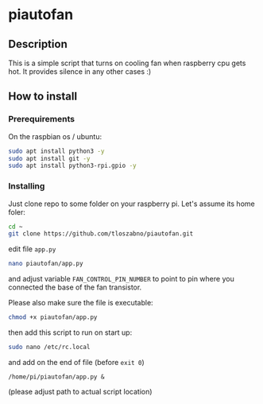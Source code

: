 # piautofan

## Description

This is a simple script that turns on cooling fan when raspberry cpu gets hot. It provides silence in any other cases :)

## How to install

### Prerequirements

On the raspbian os / ubuntu:
```bash
sudo apt install python3 -y
sudo apt install git -y
sudo apt install python3-rpi.gpio -y
```

### Installing

Just clone repo to some folder on your raspberry pi. Let's assume its home foler:

```bash
cd ~
git clone https://github.com/tloszabno/piautofan.git
```

edit file `app.py`

```bash
nano piautofan/app.py
```

and adjust variable `FAN_CONTROL_PIN_NUMBER` to point to pin where you connected the base of the fan transistor.

Please also make sure the file is executable:
```bash
chmod +x piautofan/app.py
```


then add this script to run on start up:

```bash
sudo nano /etc/rc.local
```

and add on the end of file  (before `exit 0`)

```
/home/pi/piautofan/app.py &
```
(please adjust path to actual script location)
